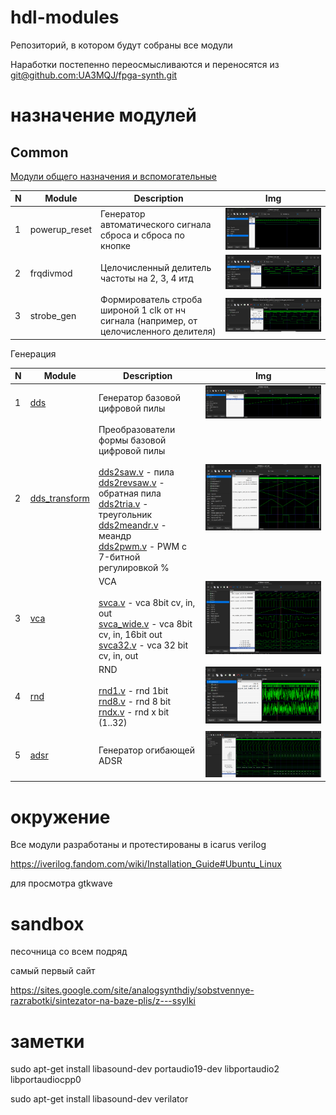# hdl-modules

Репозиторий, в котором будут собраны все модули

Наработки постепенно переосмысливаются и переносятся из [git@github.com:UA3MQJ/fpga-synth.git](https://github.com/UA3MQJ/fpga-synth)

# назначение модулей

## Common

[Модули общего назначения и вспомогательные](/common/README.md)

| N | Module | Description | Img |
| - | ------ | --- | --- |
| 1 | powerup_reset | Генератор автоматического сигнала сброса и сброса по кнопке | ![dds](https://github.com/VitaSound/hdl-modules/blob/master/common/powerup_reset_test/test.png?raw=true) |
| 2 | frqdivmod | Целочисленный делитель частоты на 2, 3, 4 итд | ![frqdivmod](https://github.com/VitaSound/hdl-modules/blob/master/common/frqdivmod_test/test.png?raw=true) |
| 3 | strobe_gen | Формирователь строба широной 1 clk от нч сигнала (например, от целочисленного делителя) | ![strobe_gen](https://github.com/VitaSound/hdl-modules/blob/master/common/strobe_gen_test/test.png?raw=true) |

Генерация

| N | Module | Description | Img |
| - | ------ | --- | --- |
| 1 | [dds](/dds/README.md) | Генератор базовой цифровой пилы | ![dds](https://github.com/VitaSound/hdl-modules/blob/master/dds/test.png?raw=true) |
| 2 | [dds_transform](/dds_transform/README.md) | Преобразователи формы базовой цифровой пилы <br><br> [dds2saw.v](https://github.com/VitaSound/hdl-modules/blob/master/dds_transform/dds2saw.v) - пила <br> [dds2revsaw.v](https://github.com/VitaSound/hdl-modules/blob/master/dds_transform/dds2revsaw.v) - обратная пила <br> [dds2tria.v](https://github.com/VitaSound/hdl-modules/blob/master/dds_transform/dds2tria.v) - треугольник <br> [dds2meandr.v](https://github.com/VitaSound/hdl-modules/blob/master/dds_transform/dds2meandr.v) - меандр <br> [dds2pwm.v](https://github.com/VitaSound/hdl-modules/blob/master/dds_transform/dds2pwm.v) - PWM c 7-битной регулировкой % | ![dds](https://github.com/VitaSound/hdl-modules/blob/master/dds_transform/test.png?raw=true) |
| 3 | [vca](/vca/README.md) | VCA <br><br> [svca.v](https://github.com/VitaSound/hdl-modules/blob/master/vca/svca.v) - vca 8bit cv, in, out <br> [svca_wide.v](https://github.com/VitaSound/hdl-modules/blob/master/vca/svca_wide.v) - vca 8bit cv, in, 16bit out <br> [svca32.v](https://github.com/VitaSound/hdl-modules/blob/master/vca/svca32.v) - vca 32 bit cv, in, out | ![vca](https://github.com/VitaSound/hdl-modules/blob/master/vca/test.png?raw=true) |
| 4 | [rnd](/rnd/README.md) | RND <br><br> [rnd1.v](https://github.com/VitaSound/hdl-modules/blob/master/rnd/rnd1.v) - rnd 1bit <br> [rnd8.v](https://github.com/VitaSound/hdl-modules/blob/master/rnd/rnd8.v) - rnd 8 bit <br> [rndx.v](https://github.com/VitaSound/hdl-modules/blob/master/rnd/rndx.v) - rnd x bit (1..32) | ![rnd](https://github.com/VitaSound/hdl-modules/blob/master/rnd/test.png?raw=true) |
| 5 | [adsr](/adsr/README.md) | Генератор огибающей ADSR | ![adsr](https://github.com/VitaSound/hdl-modules/blob/master/adsr/test.png?raw=true) |

# окружение

Все модули разработаны и протестированы в icarus verilog

https://iverilog.fandom.com/wiki/Installation_Guide#Ubuntu_Linux

для просмотра gtkwave

# sandbox

песочница со всем подряд

самый первый сайт 

https://sites.google.com/site/analogsynthdiy/sobstvennye-razrabotki/sintezator-na-baze-plis/z---ssylki


# заметки


sudo apt-get install libasound-dev portaudio19-dev libportaudio2 libportaudiocpp0


sudo apt-get install libasound-dev verilator